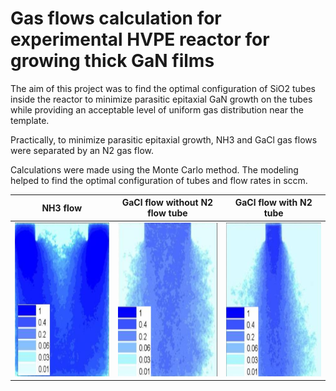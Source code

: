 # Gas flows calculation for experimental HVPE reactor for growing thick GaN films

The aim of this project was to find the optimal configuration of SiO2 tubes inside the reactor to minimize parasitic epitaxial GaN growth on the tubes while providing an acceptable level of uniform gas distribution near the template.

Practically, to minimize parasitic epitaxial growth, NH3 and GaCl gas flows were separated by an N2 gas flow.

Calculations were made using the Monte Carlo method. The modeling helped to find the optimal configuration of tubes and flow rates in sccm.

| NH3 flow                                                                                                             | GaCl flow without N2 flow tube | GaCl flow with N2 tube |
|----------------------------------------------------------------------------------------------------------------      |--------------------------------|------------------------|
| <img src="https://github.com/elkinms/Python_gas_flows/blob/main/01_NH3.png" alt="NH3 flow" width="240" height="246"> | <img src="https://github.com/elkinms/Python_gas_flows/blob/main/02_GaCl_w_o_tuube.png" alt="GaCl1 flow" width="240" height="246"> | <img src="https://github.com/elkinms/Python_gas_flows/blob/main/03_GaCl_w_tube.png" alt="GaCl2 flow" width="240" height="246"> |

